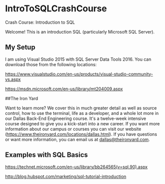 # IntroToSQLCrashCourse
Crash Course: Introduction to SQL

Welcome! This is an introduction SQL (particularly Microsoft SQL Server).


## My Setup

I am using Visual Studio 2015 with SQL Server Data Tools 2016.  You can download those from the following locations:

https://www.visualstudio.com/en-us/products/visual-studio-community-vs.aspx

https://msdn.microsoft.com/en-us/library/mt204009.aspx


##The Iron Yard

Want to learn more? We cover this in much greater detail as well as source control, how to use the terminal, life as a developer, and a whole lot more in our Dallas Back-End Engineering course. It's a twelve-week intensive course designed to give you a kick-start into a new career. If you want more information about our campus or courses you can visit our website (https://www.theironyard.com/locations/dallas.html). If you have questions or want more information, you can email us at dallas@theironyard.com.

## Examples with SQL Basics

https://technet.microsoft.com/en-us/library/bb264565(v=sql.90).aspx

http://blog.hubspot.com/marketing/sql-tutorial-introduction

